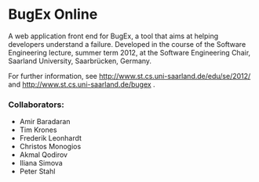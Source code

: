 # BugEx Online

A web application front end for BugEx, a tool that aims at helping developers understand a failure. Developed in the course of the Software Engineering lecture, summer term 2012, at the Software Engineering Chair, Saarland University, Saarbrücken, Germany. 

For further information, see http://www.st.cs.uni-saarland.de/edu/se/2012/ and http://www.st.cs.uni-saarland.de/bugex .

### Collaborators:

* Amir Baradaran
* Tim Krones
* Frederik Leonhardt
* Christos Monogios
* Akmal Qodirov
* Iliana Simova
* Peter Stahl